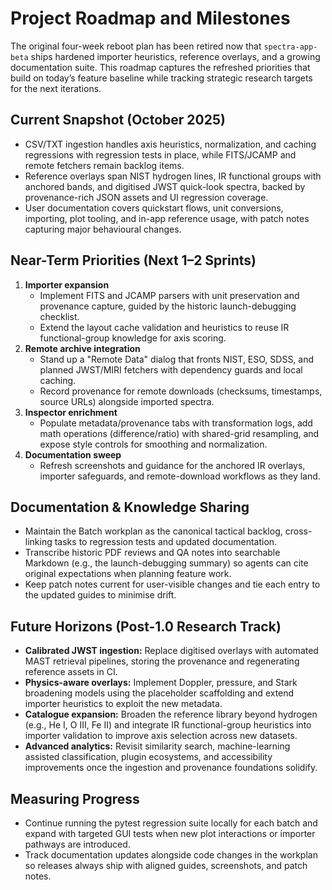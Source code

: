 # Project Roadmap and Milestones

The original four-week reboot plan has been retired now that `spectra-app-beta` ships hardened importer
heuristics, reference overlays, and a growing documentation suite. This roadmap captures the refreshed
priorities that build on today’s feature baseline while tracking strategic research targets for the next
iterations.

## Current Snapshot (October 2025)

- CSV/TXT ingestion handles axis heuristics, normalization, and caching regressions with regression tests in
  place, while FITS/JCAMP and remote fetchers remain backlog items.
- Reference overlays span NIST hydrogen lines, IR functional groups with anchored bands, and digitised JWST
  quick-look spectra, backed by provenance-rich JSON assets and UI regression coverage.
- User documentation covers quickstart flows, unit conversions, importing, plot tooling, and in-app reference
  usage, with patch notes capturing major behavioural changes.

## Near-Term Priorities (Next 1–2 Sprints)

1. **Importer expansion**
   - Implement FITS and JCAMP parsers with unit preservation and provenance capture, guided by the historic
     launch-debugging checklist.
   - Extend the layout cache validation and heuristics to reuse IR functional-group knowledge for axis scoring.
2. **Remote archive integration**
   - Stand up a "Remote Data" dialog that fronts NIST, ESO, SDSS, and planned JWST/MIRI fetchers with dependency
     guards and local caching.
   - Record provenance for remote downloads (checksums, timestamps, source URLs) alongside imported spectra.
3. **Inspector enrichment**
   - Populate metadata/provenance tabs with transformation logs, add math operations (difference/ratio) with
     shared-grid resampling, and expose style controls for smoothing and normalization.
4. **Documentation sweep**
   - Refresh screenshots and guidance for the anchored IR overlays, importer safeguards, and remote-download
     workflows as they land.

## Documentation & Knowledge Sharing

- Maintain the Batch workplan as the canonical tactical backlog, cross-linking tasks to regression tests and
  updated documentation.
- Transcribe historic PDF reviews and QA notes into searchable Markdown (e.g., the launch-debugging summary) so
  agents can cite original expectations when planning feature work.
- Keep patch notes current for user-visible changes and tie each entry to the updated guides to minimise drift.

## Future Horizons (Post-1.0 Research Track)

- **Calibrated JWST ingestion:** Replace digitised overlays with automated MAST retrieval pipelines, storing the
  provenance and regenerating reference assets in CI.
- **Physics-aware overlays:** Implement Doppler, pressure, and Stark broadening models using the placeholder
  scaffolding and extend importer heuristics to exploit the new metadata.
- **Catalogue expansion:** Broaden the reference library beyond hydrogen (e.g., He I, O III, Fe II) and integrate
  IR functional-group heuristics into importer validation to improve axis selection across new datasets.
- **Advanced analytics:** Revisit similarity search, machine-learning assisted classification, plugin ecosystems,
  and accessibility improvements once the ingestion and provenance foundations solidify.

## Measuring Progress

- Continue running the pytest regression suite locally for each batch and expand with targeted GUI tests when new
  plot interactions or importer pathways are introduced.
- Track documentation updates alongside code changes in the workplan so releases always ship with aligned guides,
  screenshots, and patch notes.
